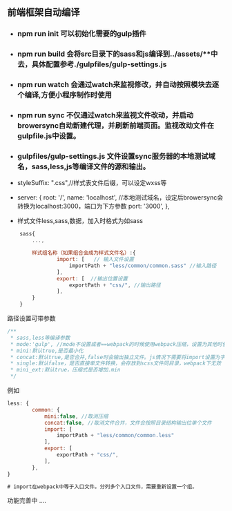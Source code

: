 ## 前端框架自动编译


+ ### npm run init 可以初始化需要的gulp插件

+ ### npm run build 会将src目录下的sass和js编译到../assets/**中去，具体配置参考./gulpfiles/gulp-settings.js

+ ### npm run watch 会通过watch来监视修改，并自动按照模块去逐个编译,方便小程序制作时使用

+ ### npm run sync 不仅通过watch来监视文件改动，并启动browersync自动新建代理，并刷新前端页面。监视改动文件在gulpfile.js中设置。

+ ### gulpfiles/gulp-settings.js 文件设置sync服务器的本地测试域名，sass,less,js等编译文件的源和输出。

+ styleSuffix: ".css",//样式表文件后缀，可以设定wxss等
+ server: {
        root: '/',
        name: 'localhost', //本地测试域名，设定后browersync会转换为localhost:3000，端口为下方参数
        port: '3000',
    },

+ 样式文件less,sass,数据，加入时格式为如sass

```js
    sass{
        ...,

        样式组名称（如果组合会成为样式文件名）:{
                import: [   // 输入文件设置
                    importPath + "less/common/common.sass" //输入路径
                ],
                export: [  //输出位置设置
                    exportPath + "css/", //输出路径
                ],
        }
    }

```

路径设置可带参数

```js
/**
 * sass,less等编译参数
 * mode:'gulp', //mode不设置或者==webpack的时候使用webpack压缩，设置为其他时使用gulp压缩
 * mini:默认true,是否最小化
 * concat:默认true,是否合并,false时会输出独立文件。js情况下需要将import设置为字符串，不能是数组
 * single:默认false，是否直接单文件转换，会存放到scss文件同目录，webpack下无效
 * mini_ext:默认true，压缩式是否增加.min
 */

```

例如

```js
less: {
        common: {
            mini:false, //取消压缩
            concat:false, //取消文件合并，文件会按照目录结构输出位单个文件
            import: [
                importPath + "less/common/common.less"
            ],
            export: [
                exportPath + "css/",
            ],
        },
}

# import在webpack中等于入口文件。分列多个入口文件，需要重新设置一个组。

```



功能完善中 ....

